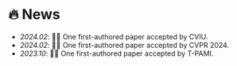 # 🔥 News
- *2024.02*: 🎉🎉 One first-authored paper accepted by CVIU.
- *2024.02*: 🎉🎉 One first-authored paper accepted by CVPR 2024.
- *2023.10*: 🎉🎉 One first-authored paper accepted by T-PAMI.
